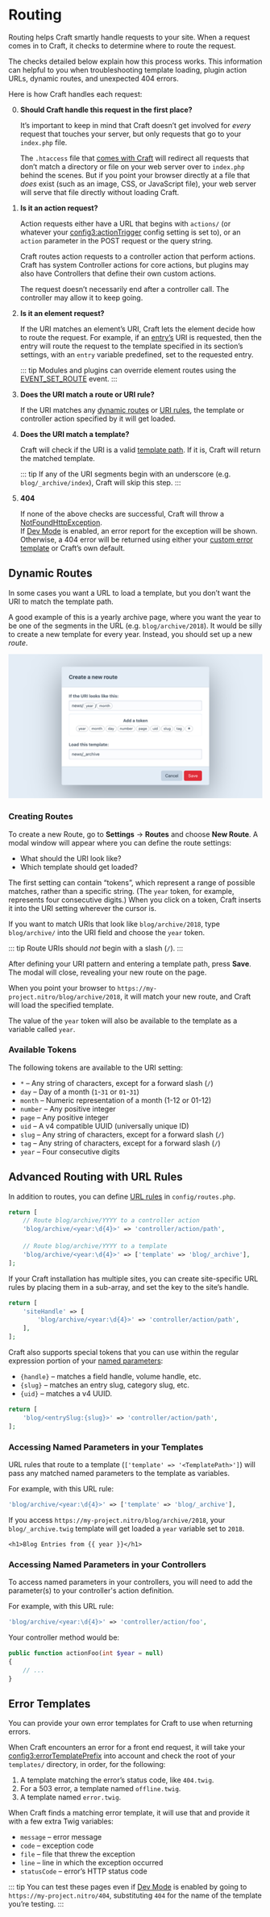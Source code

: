 # Routing

Routing helps Craft smartly handle requests to your site. When a request comes in to Craft, it checks to determine where to route the request.

The checks detailed below explain how this process works. This information can helpful to you when troubleshooting template loading, plugin action URLs, dynamic routes, and unexpected 404 errors.

Here is how Craft handles each request:


0. **Should Craft handle this request in the first place?**

   It’s important to keep in mind that Craft doesn’t get involved for *every* request that touches your server, but only requests that go to your `index.php` file.

   The `.htaccess` file that [comes with Craft](https://github.com/craftcms/craft/blob/master/web/.htaccess) will redirect all requests that don’t match a directory or file on your web server over to `index.php` behind the scenes. But if you point your browser directly at a file that *does* exist (such as an image, CSS, or JavaScript file), your web server will serve that file directly without loading Craft.

1. **Is it an action request?**

   Action requests either have a URL that begins with `actions/` (or whatever your <config3:actionTrigger> config setting is set to), or an `action` parameter in the POST request or the query string.

   Craft routes action requests to a controller action that perform actions. Craft has system Controller actions for core actions, but plugins may also have Controllers that define their own custom actions.

   The request doesn’t necessarily end after a controller call. The controller may allow it to keep going.

2. **Is it an element request?**

   If the URI matches an element’s URI, Craft lets the element decide how to route the request. For example, if an [entry’s](entries.md) URI is requested, then the entry will route the request to the template specified in its section’s settings, with an `entry` variable predefined, set to the requested entry.

   ::: tip
   Modules and plugins can override element routes using the [EVENT_SET_ROUTE](craft3:craft\base\Element::EVENT_SET_ROUTE) event.
   :::

3. **Does the URI match a route or URI rule?**

   If the URI matches any [dynamic routes](#dynamic-routes) or [URI rules](#advanced-routing-with-url-rules), the template or controller action specified by it will get loaded.

4. **Does the URI match a template?**

   Craft will check if the URI is a valid [template path](dev/README.md#template-paths). If it is, Craft will return the matched template.

   ::: tip
   If any of the URI segments begin with an underscore (e.g. `blog/_archive/index`), Craft will skip this step.
   :::

5. **404**

   If none of the above checks are successful, Craft will throw a [NotFoundHttpException](yii2:yii\web\NotFoundHttpException). \
   If [Dev Mode](config3:devMode) is enabled, an error report for the exception will be shown. Otherwise, a 404 error will be returned using either your [custom error template](#error-templates) or Craft’s own default.

## Dynamic Routes

In some cases you want a URL to load a template, but you don’t want the URI to match the template path.

A good example of this is a yearly archive page, where you want the year to be one of the segments in the URL (e.g. `blog/archive/2018`). It would be silly to create a new template for every year. Instead, you should set up a new _route_.

![Creating a New Route](./images/routing-creating-new-route.png)

### Creating Routes

To create a new Route, go to **Settings** → **Routes** and choose **New Route**. A modal window will appear where you can define the route settings:

- What should the URI look like?
- Which template should get loaded?

The first setting can contain “tokens”, which represent a range of possible matches, rather than a specific string. (The `year` token, for example, represents four consecutive digits.) When you click on a token, Craft inserts it into the URI setting wherever the cursor is.

If you want to match URIs that look like `blog/archive/2018`, type `blog/archive/` into the URI field and choose the `year` token.

::: tip
Route URIs should _not_ begin with a slash (`/`).
:::

After defining your URI pattern and entering a template path, press **Save**. The modal will close, revealing your new route on the page.

When you point your browser to `https://my-project.nitro/blog/archive/2018`, it will match your new route, and Craft will load the specified template.

The value of the `year` token will also be available to the template as a variable called `year`.


### Available Tokens

The following tokens are available to the URI setting:

- `*` – Any string of characters, except for a forward slash (`/`)
- `day` – Day of a month (`1`-`31` or `01`-`31`)
- `month` – Numeric representation of a month (1-12 or 01-12)
- `number` – Any positive integer
- `page` – Any positive integer
- `uid` – A v4 compatible UUID (universally unique ID)
- `slug` – Any string of characters, except for a forward slash (`/`)
- `tag` – Any string of characters, except for a forward slash (`/`)
- `year` – Four consecutive digits


## Advanced Routing with URL Rules

In addition to routes, you can define [URL rules](https://www.yiiframework.com/doc/guide/2.0/en/runtime-routing#url-rules) in `config/routes.php`.

```php
return [
    // Route blog/archive/YYYY to a controller action
    'blog/archive/<year:\d{4}>' => 'controller/action/path',

    // Route blog/archive/YYYY to a template
    'blog/archive/<year:\d{4}>' => ['template' => 'blog/_archive'],
];
```

If your Craft installation has multiple sites, you can create site-specific URL rules by placing them in a sub-array, and set the key to the site’s handle.

```php
return [
    'siteHandle' => [
        'blog/archive/<year:\d{4}>' => 'controller/action/path',
    ],
];
```

Craft also supports special tokens that you can use within the regular expression portion of your [named parameters](https://www.yiiframework.com/doc/guide/2.0/en/runtime-routing#named-parameters):

- `{handle}` – matches a field handle, volume handle, etc.
- `{slug}` – matches an entry slug, category slug, etc.
- `{uid}` – matches a v4 UUID.

```php
return [
    'blog/<entrySlug:{slug}>' => 'controller/action/path',
];
```

### Accessing Named Parameters in your Templates

URL rules that route to a template (`['template' => '<TemplatePath>']`) will pass any matched named parameters to the template as variables.

For example, with this URL rule:

```php
'blog/archive/<year:\d{4}>' => ['template' => 'blog/_archive'],
```

If you access `https://my-project.nitro/blog/archive/2018`, your `blog/_archive.twig` template will get loaded a `year` variable set to `2018`.

```twig
<h1>Blog Entries from {{ year }}</h1>
```

### Accessing Named Parameters in your Controllers

To access named parameters in your controllers, you will need to add the parameter(s) to your controller's action definition.

For example, with this URL rule:

```php
'blog/archive/<year:\d{4}>' => 'controller/action/foo',
```

Your controller method would be:

```php
public function actionFoo(int $year = null)
{
    // ...
}
```

## Error Templates

You can provide your own error templates for Craft to use when returning errors.

When Craft encounters an error for a front end request, it will take your <config3:errorTemplatePrefix> into account and check the root of your `templates/` directory, in order, for the following:

1. A template matching the error’s status code, like `404.twig`.
2. For a 503 error, a template named `offline.twig`.
3. A template named `error.twig`.

When Craft finds a matching error template, it will use that and provide it with a few extra Twig variables:

- `message` – error message
- `code` – exception code
- `file` – file that threw the exception
- `line` – line in which the exception occurred
- `statusCode` – error’s HTTP status code

::: tip
You can test these pages even if [Dev Mode](config3:devMode) is enabled by going to `https://my-project.nitro/404`, substituting `404` for the name of the template you’re testing.
:::
